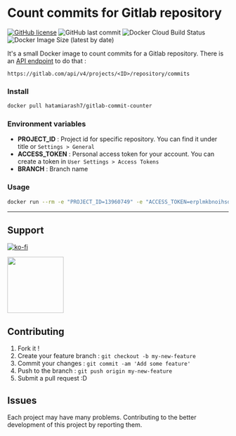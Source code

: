 # Count commits for Gitlab repository

[![GitHub license](https://img.shields.io/github/license/hatamiarash7/Gitlab-CommitCounter)](https://github.com/hatamiarash7/Gitlab-CommitCounter/blob/master/LICENSE) ![GitHub last commit](https://img.shields.io/github/last-commit/hatamiarash7/Gitlab-CommitCounter) ![Docker Cloud Build Status](https://img.shields.io/docker/cloud/build/hatamiarash7/gitlab-commit-counter) ![Docker Image Size (latest by date)](https://img.shields.io/docker/image-size/hatamiarash7/gitlab-commit-counter?sort=date)

It's a small Docker image to count commits for a Gitlab repository. There is an [API endpoint](https://docs.gitlab.com/ee/api/commits.html) to do that :

```
https://gitlab.com/api/v4/projects/<ID>/repository/commits
```

### Install

```bash
docker pull hatamiarash7/gitlab-commit-counter
```

### Environment variables

- **PROJECT_ID** : Project id for specific repository. You can find it under title or `Settings > General`
- **ACCESS_TOKEN** : Personal access token for your account. You can create a token in `User Settings > Access Tokens`
- **BRANCH** : Branch name

### Usage

```bash
docker run --rm -e "PROJECT_ID=13960749" -e "ACCESS_TOKEN=erplmkbnoihsdFgfalsdk" -e "BRANCH=master" hatamiarash7/gitlab-commit-counter
```
---

## Support

[![ko-fi](https://www.ko-fi.com/img/githubbutton_sm.svg)](https://ko-fi.com/D1D1WGU9)

<div><a href="https://payping.ir/@hatamiarash7"><img src="https://cdn.payping.ir/statics/Payping-logo/Trust/blue.svg" height="128" width="128"></a></div>

## Contributing

1. Fork it !
2. Create your feature branch : `git checkout -b my-new-feature`
3. Commit your changes : `git commit -am 'Add some feature'`
4. Push to the branch : `git push origin my-new-feature`
5. Submit a pull request :D

## Issues

Each project may have many problems. Contributing to the better development of this project by reporting them.
